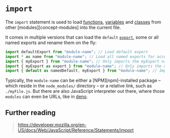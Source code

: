# `import`

The `import` statement is used to load [functions][concept-function], [variables][concept-variable] and [classes][concept-class] from other [modules][concept-modules] into the current file.

It comes in multiple versions that can load the `default` [`export`][concept-export], some or all named exports and rename them on the fly:

```js
import defaultExport from "module-name"; // Load default export
import * as name from "module-name"; // Load all named exports for access via `name.namedExport`
import { myExport } from "module-name"; // Only imports the myExport named export.
import { myExport as expert } from "module-name"; // Only imports the myExport but aliases it to expert
import { default as namedDefault, myExport } from "module-name"; // Imports the default export as namedDefault, and myExport
```

Typically, the `module-name` can be either a [NPM][npm]-installed package – which reside in the `node_modules/` directory – or a relative link, such as `./myFile.js`. But there are also JavaScript interpreter out there, where those `modules` can even be URLs, like in [deno][deno].

## Further reading

> https://developer.mozilla.org/en-US/docs/Web/JavaScript/Reference/Statements/import

[concept-function]: ../../../../reference/concepts/functions.md
[concept-variable]: ../../../../reference/concepts/variables.md
[concept-class]: ../../../../reference/concepts/classes.md
[concept-module]: ../info/modules.md
[concept-export]: ./export.md
[deno]: https://deno.land
